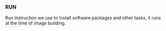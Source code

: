 ### RUN
Run instruction we use to install software packages and other tasks, it runs at the time of image building.